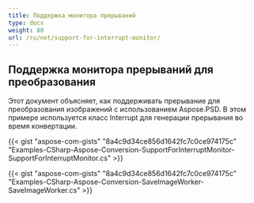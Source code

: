 ```yaml
---
title: Поддержка монитора прерываний
type: docs
weight: 80
url: /ru/net/support-for-interrupt-monitor/
---
```


## **Поддержка монитора прерываний для преобразования**
Этот документ объясняет, как поддерживать прерывание для преобразования изображений с использованием Aspose.PSD. В этом примере используется класс Interrupt для генерации прерывания во время конвертации.


{{< gist "aspose-com-gists" "8a4c9d34ce856d1642fc7c0ce974175c" "Examples-CSharp-Aspose-Conversion-SupportForInterruptMonitor-SupportForInterruptMonitor.cs" >}}

{{< gist "aspose-com-gists" "8a4c9d34ce856d1642fc7c0ce974175c" "Examples-CSharp-Aspose-Conversion-SaveImageWorker-SaveImageWorker.cs" >}}
